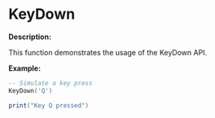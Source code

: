 # KeyDown

**Description:**

This function demonstrates the usage of the KeyDown API.

**Example:**

```lua
-- Simulate a key press
KeyDown('Q')

print("Key Q pressed")
```
